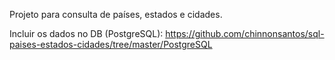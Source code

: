Projeto para consulta de países, estados e cidades.

Incluir os dados no DB (PostgreSQL): 
https://github.com/chinnonsantos/sql-paises-estados-cidades/tree/master/PostgreSQL

